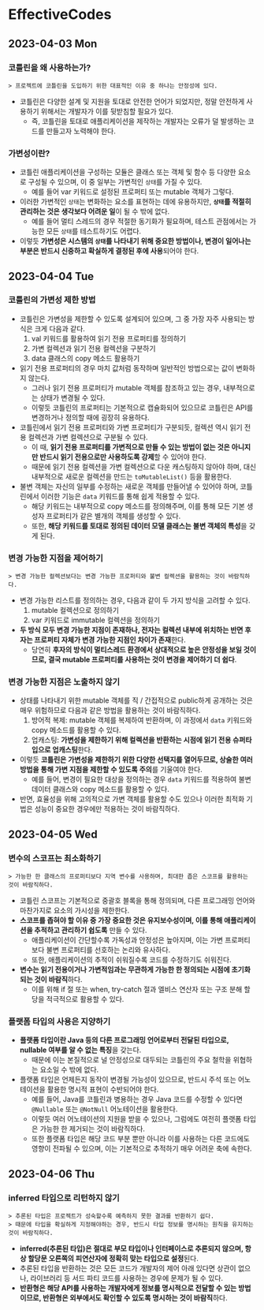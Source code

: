 # EffectiveCodes
## 2023-04-03 Mon
### 코틀린을 왜 사용하는가?
```
> 프로젝트에 코틀린을 도입하기 위한 대표적인 이유 중 하나는 안정성에 있다.
```
* 코틀린은 다양한 설계 및 지원을 토대로 안전한 언어가 되었지만, 정말 안전하게 사용하기 위해서는 개발자가 이를 뒷받침할 필요가 있다.
  * 즉, 코틀린을 토대로 애플리케이션을 제작하는 개발자는 오류가 덜 발생하는 코드를 만들고자 노력해야 한다.

### 가변성이란?
* 코틀린 애플리케이션을 구성하는 모듈은 클래스 또는 객체 및 함수 등 다양한 요소로 구성될 수 있으며, 이 중 일부는 가변적인 `상태`를 가질 수 있다.
  * 예를 들어 var 키워드로 설정된 프로퍼티 또는 mutable 객체가 그렇다.
* 이러한 가변적인 `상태`는 변화하는 요소를 표현하는 데에 유용하지만, **`상태`를 적절히 관리하는 것은 생각보다 어려운 일**이 될 수 밖에 없다.
  * 예를 들어 멀티 스레드의 경우 적절한 동기화가 필요하며, 테스트 관점에서는 가능한 모든 `상태`를 테스트하기도 어렵다.
* 이렇듯 **가변성은 시스템의 `상태`를 나타내기 위해 중요한 방법이나, 변경이 일어나는 부분은 반드시 신중하고 확실하게 결정된 후에 사용**되어야 한다.

## 2023-04-04 Tue
### 코틀린의 가변성 제한 방법
* 코틀린은 가변성을 제한할 수 있도록 설계되어 있으며, 그 중 가장 자주 사용되는 방식은 크게 다음과 같다. 
  1. val 키워드를 활용하여 읽기 전용 프로퍼티를 정의하기
  2. 가변 컬렉션과 읽기 전용 컬렉션을 구분하기
  3. data 클래스의 copy 메소드 활용하기
* 읽기 전용 프로퍼티의 경우 마치 값처럼 동작하며 일반적인 방법으로는 값이 변화하지 않는다.
  * 그러나 읽기 전용 프로퍼티가 mutable 객체를 참조하고 있는 경우, 내부적으로는 상태가 변경될 수 있다.
  * 이렇듯 코틀린의 프로퍼티는 기본적으로 캡슐화되어 있으므로 코틀린은 API를 변경하거나 정의할 때에 굉장히 유용하다.
* 코틀린에서 읽기 전용 프로퍼티와 가변 프로퍼티가 구분되듯, 컬렉션 역시 읽기 전용 컬렉션과 가변 컬렉션으로 구분될 수 있다.
  * 이 때, **읽기 전용 프로퍼티를 가변적으로 만들 수 있는 방법이 없는 것은 아니지만 반드시 읽기 전용으로만 사용하도록 강제**할 수 있어야 한다.
  * 때문에 읽기 전용 컬렉션을 가변 컬렉션으로 다운 캐스팅하지 않아야 하며, 대신 내부적으로 새로운 컬렉션을 만드는 `toMutableList()` 등을 활용한다.
* 불변 객체는 자신의 일부를 수정하는 새로운 객체를 만들어낼 수 있어야 하며, 코틀린에서 이러한 기능은 `data` 키워드를 통해 쉽게 적용할 수 있다.
  * 해당 키워드는 내부적으로 copy 메소드를 정의해주며, 이를 통해 모든 기본 생성자 프로퍼티가 같은 별개의 객체를 생성할 수 있다.
  * 또한, **해당 키워드를 토대로 정의된 데이터 모델 클래스는 불변 객체의 특성**을 갖게 된다.

### 변경 가능한 지점을 제어하기
```
> 변경 가능한 컬렉션보다는 변경 가능한 프로퍼티와 불변 컬렉션을 활용하는 것이 바람직하다.
```
* 변경 가능한 리스트를 정의하는 경우, 다음과 같이 두 가지 방식을 고려할 수 있다.
  1. mutable 컬렉션으로 정의하기
  2. var 키워드로 immutable 컬렉션을 정의하기
* **두 방식 모두 변경 가능한 지점이 존재하나, 전자는 컬렉션 내부에 위치하는 반면 후자는 프로퍼티 자체가 변경 가능한 지점인 차이가 존재**한다.
  * 당연히 **후자의 방식이 멀티스레드 환경에서 상대적으로 높은 안정성을 보일 것이므로, 결국 mutable 프로퍼티를 사용하는 것이 변경을 제어하기 더 쉽다**.

### 변경 가능한 지점은 노출하지 않기
* 상태를 나타내기 위한 mutable 객체를 직 / 간접적으로 public하게 공개하는 것은 매우 위험하므로 다음과 같은 방법을 활용하는 것이 바람직하다.
  1. 방어적 복제: mutable 객체를 복제하여 반환하며, 이 과정에서 `data` 키워드와 copy 메소드를 활용할 수 있다.
  2. 업캐스팅: **가변성을 제한하기 위해 컬렉션을 반환하는 시점에 읽기 전용 슈퍼타입으로 업캐스팅**한다.
* 이렇듯 **코틀린은 가변성을 제한하기 위한 다양한 선택지를 열어두므로, 상술한 여러 방법을 통해 가변 지점을 제한할 수 있도록 주의**를 기울여야 한다.
  * 예를 들어, 변경이 필요한 대상을 정의하는 경우 `data` 키워드를 적용하여 불변 데이터 클래스와 copy 메소드를 활용할 수 있다.
* 반면, 효율성을 위해 고의적으로 가변 객체를 활용할 수도 있으나 이러한 최적화 기법은 성능이 중요한 경우에만 적용하는 것이 바람직하다.

## 2023-04-05 Wed
### 변수의 스코프는 최소화하기
```
> 가능한 한 클래스의 프로퍼티보다 지역 변수를 사용하며, 최대한 좁은 스코프를 활용하는 것이 바람직하다.
```
* 코틀린 스코프는 기본적으로 중괄호 블록을 통해 정의되며, 다른 프로그래밍 언어와 마찬가지로 요소의 가시성을 제한한다.
* **스코프를 좁혀야 할 이유 중 가장 중요한 것은 유지보수성이며, 이를 통해 애플리케이션을 추적하고 관리하기 쉽도록** 만들 수 있다.
  * 애플리케이션이 간단할수록 가독성과 안정성은 높아지며, 이는 가변 프로퍼티보다 불변 프로퍼티를 선호하는 논리와 유사하다.
  * 또한, 애플리케이션의 추적이 쉬워질수록 코드를 수정하기도 쉬워진다.
* **변수는 읽기 전용이거나 가변적임과는 무관하게 가능한 한 정의되는 시점에 초기화되는 것이 바람직**하다.
  * 이를 위해 if 절 또는 when, try-catch 절과 엘비스 연산자 또는 구조 분해 할당을 적극적으로 활용할 수 있다.

### 플랫폼 타입의 사용은 지양하기
* **플랫폼 타입이란 Java 등의 다른 프로그래밍 언어로부터 전달된 타입으로, nullable 여부를 알 수 없는 특징**을 갖는다.
  * 때문에 이는 본질적으로 널 안정성으로 대두되는 코틀린의 주요 철학을 위협하는 요소일 수 밖에 없다.
* 플랫폼 타입은 언제든지 동작이 변경될 가능성이 있으므로, 반드시 주석 또는 어노테이션을 활용한 명시적 표현이 수반되어야 한다.
  * 예를 들어, Java를 코틀린과 병용하는 경우 Java 코드를 수정할 수 있다면 `@Nullable` 또는 `@NotNull` 어노테이션을 활용한다.
  * 이렇듯 여러 어노테이션의 지원을 받을 수 있으나, 그럼에도 여전히 플랫폼 타입은 가능한 한 제거되는 것이 바람직하다.
  * 또한 플랫폼 타입은 해당 코드 부분 뿐만 아니라 이를 사용하는 다른 코드에도 영향이 전파될 수 있으며, 이는 기본적으로 추적하기 매우 어려운 축에 속한다.

## 2023-04-06 Thu
### inferred 타입으로 리턴하지 않기
```
> 추론된 타입은 프로젝트가 성숙할수록 예측하지 못한 결과를 반환하기 쉽다.
> 때문에 타입을 확실하게 지정해야하는 경우, 반드시 타입 정보를 명시하는 원칙을 유지하는 것이 바람직하다.
```
* **inferred(추론된 타입)은 절대로 부모 타입이나 인터페이스로 추론되지 않으며, 항상 할당문 오른쪽의 피연산자에 정확히 맞는 타입으로 설정**된다.
* 추론된 타입을 반환하는 것은 모든 코드가 개발자의 제어 아래 있다면 상관이 없으나, 라이브러리 등 서드 파티 코드를 사용하는 경우에 문제가 될 수 있다.
* **반환형은 해당 API를 사용하는 개발자에게 정보를 명시적으로 전달할 수 있는 방법이므로, 반환형은 외부에서도 확인할 수 있도록 명시하는 것이 바람직**하다.